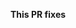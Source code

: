 <!-- Thank you for submitting a Pull Request. Please:
* Associate an issue with the Pull Request.
* Ensure that the code is up-to-date with the `main` branch.
* Include a description of the proposed changes.
-->

**This PR fixes**